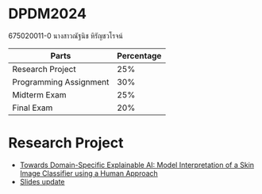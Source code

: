 # DPDM2024
675020011-0 นางสาวณัฐนิช หิรัญชวโรจน์ 

| Parts | Percentage |
| ----------- | ----------- |
| Research Project | 25% |
| Programming Assignment | 30% |
| Midterm Exam | 25% |
| Final Exam | 20% |


# Research Project 
- [Towards Domain-Specific Explainable AI: Model Interpretation of a Skin Image Classifier using a Human Approach](https://drive.google.com/file/d/1eIdSXnHjDQwgVPWEDzKjkcZ2pJuGydm7/view)
- [Slides update](https://github.com/nattntn/DPDM2024/tree/main/Research%20Project)

